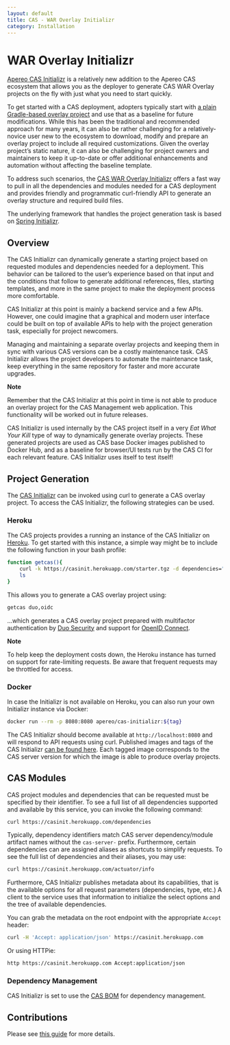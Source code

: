 ```yaml
---
layout: default
title: CAS - WAR Overlay Initializr
category: Installation
---
```


# WAR Overlay Initializr

[Apereo CAS Initializr][initializr] is a relatively new addition to the Apereo CAS ecosystem that allows 
you as the deployer to generate CAS WAR Overlay projects on the fly with just what you need to start quickly. 

To get started with a CAS deployment, adopters typically 
start with [a plain Gradle-based overlay project](WAR-Overlay-Installation.html)
and use that as a baseline for future modifications. While this has been the traditional and recommended 
approach for many years, it can also be rather challenging for a relatively-novice user new to the 
ecosystem to download, modify and prepare an overlay project to include all required 
customizations. Given the overlay project’s static nature, it can also be challenging for 
project owners and maintainers to keep it up-to-date or offer additional enhancements
and automation without affecting the baseline template.

To address such scenarios, the [CAS WAR Overlay Initializr][initializr] offers a fast way to pull 
in all the dependencies and modules needed for a CAS deployment and 
provides friendly and programmatic curl-friendly API to generate 
an overlay structure and required build files. 

The underlying framework that handles the project generation 
task is based on [Spring Initializr](https://github.com/spring-io/initializr).
  
## Overview

The CAS Initializr can dynamically generate a starting project based on 
requested modules and dependencies needed for a deployment. This behavior 
can be tailored to the user’s experience based on that input and the 
conditions that follow to generate additional references, files, starting 
templates, and more in the same project to make the deployment process more comfortable.

CAS Initializr at this point is mainly a backend service and a few APIs. 
However, one could imagine that a graphical and modern user interface 
could be built on top of available APIs to help with the project 
generation task, especially for project newcomers.

Managing and maintaining a separate overlay projects and keeping them 
in sync with various CAS versions can be a costly maintenance task. 
CAS Initializr allows the project developers to automate the 
maintenance task, keep everything in the same repository 
for faster and more accurate upgrades.

<div class="alert alert-info"><strong>Note</strong>
<p>Remember that the CAS Initializr at this point in time is not able 
to produce an overlay project for the CAS Management web application. This 
functionality will be worked out in future releases.</p></div>

CAS Initializr is used internally by the CAS project itself in a 
very *Eat What Your Kill* type of way to dynamically generate 
overlay projects. These generated projects are used as CAS base 
Docker images published to Docker Hub, and as a baseline for 
browser/UI tests run by the CAS CI for each relevant feature. 
CAS Initializr uses itself to test itself!

## Project Generation

The [CAS Initializr][initializr] can be invoked using curl to generate a CAS overlay project. To access 
the CAS Initializr, the following strategies can be used.

### Heroku

The CAS projects provides a running an instance of the CAS Initializr on [Heroku][initializr]. To get 
started with this instance, a simple way might be to include the following function in your bash profile:
     
```bash
function getcas(){
    curl -k https://casinit.herokuapp.com/starter.tgz -d dependencies="$1" | tar -xzvf -
    ls
}
```

This allows you to generate a CAS overlay project using:

```bash
getcas duo,oidc
```

…which generates a CAS overlay project prepared with multifactor authentication 
by [Duo Security](../mfa/DuoSecurity-Authentication.html) and 
support for [OpenID Connect](OAuth-OpenId-Authentication.html).

<div class="alert alert-info"><strong>Note</strong>
<p>To help keep the deployment costs down, the Heroku instance has turned on support for 
rate-limiting requests. Be aware that frequent requests may be throttled for access.</p></div>

### Docker

In case the Initializr is not available on Heroku, you can also run your own Initializr instance via Docker:

```bash
docker run --rm -p 8080:8080 apereo/cas-initializr:${tag}
```

The CAS Initializr should become available at `http://localhost:8080` and will respond to API 
requests using curl. Published images and tags of 
the CAS Initializr [can be found here](https://hub.docker.com/r/apereo/cas-initializr/tags). 
Each tagged image corresponds to the CAS server version for 
which the image is able to produce overlay projects.

## CAS Modules

CAS project modules and dependencies that can be requested must be specified by 
their identifier. To see a full list of all dependencies supported and 
available by this service, you can invoke the following command:

```bash
curl https://casinit.herokuapp.com/dependencies
```

Typically, dependency identifiers match CAS server dependency/module artifact names without 
the `cas-server-` prefix. Furthermore, certain dependencies can are assigned aliases as 
shortcuts to simplify requests. To see the full list of dependencies and their aliases, you may use:
        
```bash
curl https://casinit.herokuapp.com/actuator/info
```
  
Furthermore, CAS Initializr publishes metadata about its capabilities, that is the 
available options for all request parameters (dependencies, type, etc.) A client to the 
service uses that information to initialize the select options and the tree of available dependencies.

You can grab the metadata on the root endpoint with the appropriate `Accept` header:

```bash
curl -H 'Accept: application/json' https://casinit.herokuapp.com
```

Or using HTTPie:

```bash
http https://casinit.herokuapp.com Accept:application/json
```

### Dependency Management

CAS Initializr is set to use the [CAS BOM](BOM-Dependency-Management.html) for dependency management.

## Contributions

Please see [this guide](../developer/Build-Process.html) for more details.

[initializr]: https://casinit.herokuapp.com/
